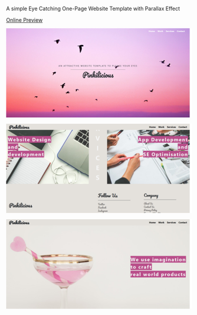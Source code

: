 A simple Eye Catching One-Page Website Template with Parallax Effect

[ Online Preview ](http://htmlpreview.github.io/?https://github.com/vemarun/Website-Template-1/blob/master/index.htm)



![alt text](https://raw.githubusercontent.com/vemarun/Website-Template-1/master/img/screen.png)

![alt text](https://raw.githubusercontent.com/vemarun/Website-Template-1/master/img/screen2.png)

![alt text](https://raw.githubusercontent.com/vemarun/Website-Template-1/master/img/screen3.png)

